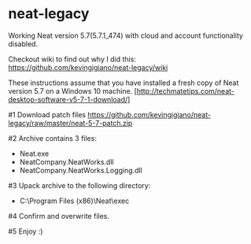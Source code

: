 # neat-legacy
Working Neat version 5.7(5.7.1_474) with cloud and account functionality disabled.

Checkout wiki to find out why I did this: https://github.com/kevingigiano/neat-legacy/wiki

These instructions assume that you have installed a fresh copy of Neat version 5.7 on a Windows 10 machine.
[http://techmatetips.com/neat-desktop-software-v5-7-1-download/]

#1 Download patch files https://github.com/kevingigiano/neat-legacy/raw/master/neat-5-7-patch.zip

#2 Archive contains 3 files:
* Neat.exe
* NeatCompany.NeatWorks.dll
* NeatCompany.NeatWorks.Logging.dll

#3 Upack archive to the following directory:
* C:\Program Files (x86)\Neat\exec

#4 Confirm and overwrite files.

#5 Enjoy :)

